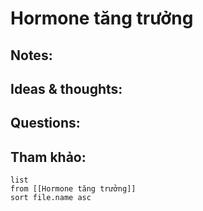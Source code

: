 # Hormone tăng trưởng

## Notes:


## Ideas & thoughts:

## Questions:


## Tham khảo:
```dataview
list
from [[Hormone tăng trưởng]]
sort file.name asc
```